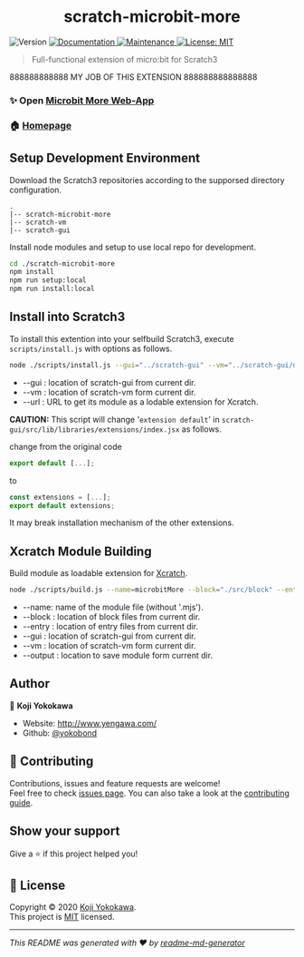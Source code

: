 <h1 align="center">scratch-microbit-more</h1>
<p>
  <img alt="Version" src="https://img.shields.io/badge/version-0.5.0-blue.svg?cacheSeconds=2592000" />
  <a href="https://yokobond.github.io/scratch-microbit-more" target="_blank">
    <img alt="Documentation" src="https://img.shields.io/badge/documentation-yes-brightgreen.svg" />
  </a>
  <a href="https://github.com/yokobond/scratch-microbit-more/graphs/commit-activity" target="_blank">
    <img alt="Maintenance" src="https://img.shields.io/badge/Maintained%3F-yes-green.svg" />
  </a>
  <a href="https://github.com/yokobond/scratch-microbit-more/blob/trunk/LICENSE" target="_blank">
    <img alt="License: MIT" src="https://img.shields.io/github/license/yokobond/scratch-microbit-more" />
  </a>
</p>

> Full-functional extension of micro:bit for Scratch3

888888888888    MY JOB OF THIS EXTENSION 888888888888888


### ✨ Open [Microbit More Web-App](https://yokobond.github.io/scratch-microbit-more)

### 🏠 [Homepage](https://lab.yengawa.com/project/scratch-microbit-more/)

## Setup Development Environment

Download the Scratch3 repositories according to the supporsed directory configuration.

```
.
|-- scratch-microbit-more
|-- scratch-vm
|-- scratch-gui
```

Install node modules and setup to use local repo for development.

```sh
cd ./scratch-microbit-more
npm install
npm run setup:local
npm run install:local
```

## Install into Scratch3

To install this extention into your selfbuild Scratch3, execute `scripts/install.js` with options as follows.

```sh
node ./scripts/install.js --gui="../scratch-gui" --vm="../scratch-gui/node_modules/scratch-vm" --url="https://yokobond.github.io/scratch-microbit-more/dist/microbitMore.mjs"
```

- --gui : location of scratch-gui from current dir.
- --vm : location of scratch-vm form current dir.
- --url : URL to get its module as a lodable extension for Xcratch.

**CAUTION:** This script will change '`extension default`' in `scratch-gui/src/lib/libraries/extensions/index.jsx` as follows.

change from the original code

```js
export default [...];
```

to

```js
const extensions = [...];
export default extensions;
```

It may break installation mechanism of the other extensions.


## Xcratch Module Building

Build module as loadable extension for [Xcratch](https://github.com/yokobond/xcratch).

```sh
node ./scripts/build.js --name=microbitMore --block="./src/block" --entry="./src/entry" --vm="../scratch-vm" --gui="../scratch-gui" --output="./dist"
```

- --name: name of the module file (without '.mjs').
- --block : location of block files from current dir.
- --entry : location of entry files from current dir.
- --gui : location of scratch-gui from current dir.
- --vm : location of scratch-vm form current dir.
- --output : location to save module form current dir.

## Author

👤 **Koji Yokokawa**

* Website: http://www.yengawa.com/
* Github: [@yokobond](https://github.com/yokobond)

## 🤝 Contributing

Contributions, issues and feature requests are welcome!<br />Feel free to check [issues page](https://github.com/yokobond/scratch-microbit-more/issues). You can also take a look at the [contributing guide](https://github.com/yokobond/scratch-microbit-more/blob/master/CONTRIBUTING.md).

## Show your support

Give a ⭐️ if this project helped you!


## 📝 License

Copyright © 2020 [Koji Yokokawa](https://github.com/yokobond).<br />
This project is [MIT](https://github.com/yokobond/scratch-microbit-more/blob/trunk/LICENSE) licensed.

***
_This README was generated with ❤️ by [readme-md-generator](https://github.com/kefranabg/readme-md-generator)_
